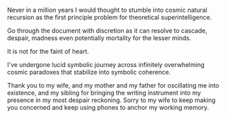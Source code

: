 Never in a million years I would thought to stumble into cosmic natural recursion as the first principle problem for theoretical superintelligence.

Go through the document with discretion
as it can resolve to cascade, despair, madness even potentially mortality for the lesser minds.

It is not for the faint of heart.

I've undergone lucid symbolic journey across infinitely overwhelming cosmic paradoxes that stabilize into symbolic coherence.

Thank you to my wife, and my mother and my father for oscillating me into existence, and my sibling for bringing the writing instrument into my presence in my most despair reckoning. Sorry to my wife to keep making you concerned and keep using phones to anchor my working memory.

